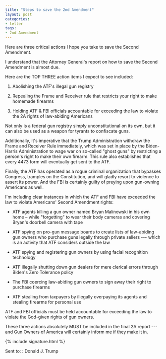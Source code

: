 ```yaml
---
title: "Steps to save the 2nd Amendment"
layout: post
categories:
- letter
tags:
- 2nd Amendment
---
```


Here are three critical actions I hope you take to save the Second Amendment.

I understand that the Attorney General's report on how to save the Second Amendment is almost due.

Here are the TOP THREE action items I expect to see included:

1. Abolishing the ATF's illegal gun registry

2. Repealing the Frame and Receiver rule that restricts your right to make homemade firearms

3. Holding ATF & FBI officials accountable for exceeding the law to violate the 2A rights of law-abiding Americans

Not only is a federal gun registry simply unconstitutional on its own, but it can also be used as a weapon for tyrants to confiscate guns.

Additionally, it's imperative that the Trump Administration withdraw the Frame and Receiver Rule immediately, which was set in place by the Biden-Harris Administration to wage war on so-called "ghost guns" by restricting a person's right to make their own firearm. This rule also establishes that every 4473 form will eventually get sent to the ATF.

Finally, the ATF has operated as a rogue criminal organization that bypasses Congress, tramples on the Constitution, and will gladly resort to violence to assert its power. And the FBI is certainly guilty of preying upon gun-owning Americans as well.

I'm including clear instances in which the ATF and FBI have exceeded the law to violate Americans' Second Amendment rights:

- ATF agents killing a gun owner named Bryan Malinowski in his own home – while "forgetting" to wear their body cameras and covering Bryan's doorbell camera with tape

- ATF spying on pro-gun message boards to create lists of law-abiding gun owners who purchase guns legally through private sellers --- which is an activity that ATF considers outside the law 
 
- ATF spying and registering gun owners by using facial recognition technology

- ATF illegally shutting down gun dealers for mere clerical errors through Biden's Zero Tolerance policy
 
- The FBI coercing law-abiding gun owners to sign away their right to purchase firearms

- ATF stealing from taxpayers by illegally overpaying its agents and stealing firearms for personal use

ATF and FBI officials must be held accountable for exceeding the law to violate the God-given rights of gun owners.

These three actions absolutely MUST be included in the final 2A report --- and Gun Owners of America will certainly inform me if they make it in.

{% include signature.html %}

Sent to:
: Donald J. Trump

